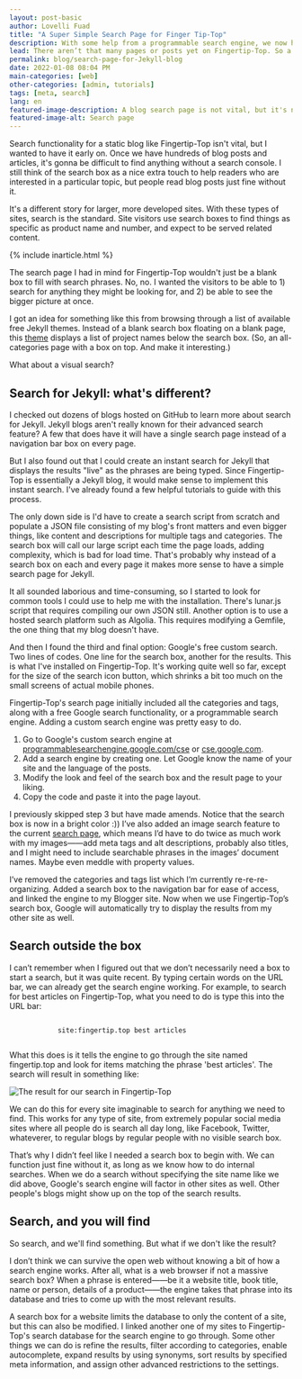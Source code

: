 ```yaml
---
layout: post-basic
author: Lovelli Fuad
title: "A Super Simple Search Page for Finger Tip-Top"
description: With some help from a programmable search engine, we now have a manual search page. You can get one too. 
lead: There aren’t that many pages or posts yet on Fingertip-Top. So a manual search should be enough to find what you’re looking for.
permalink: blog/search-page-for-Jekyll-blog
date: 2022-01-08 08:04 PM
main-categories: [web]
other-categories: [admin, tutorials]
tags: [meta, search]
lang: en
featured-image-description: A blog search page is not vital, but it's nice to have.
featured-image-alt: Search page 
---
```

<section class="col-lg-10 col-xl-8 col-xxl-7">
    <p class="pb-8 text-dark-1 fs-2" data-aos="fade-down" data-aos-delay="50">
        Search functionality for a static blog like Fingertip-Top isn't vital, but I wanted to have it early on.
        Once we have hundreds of blog posts and articles, it's gonna be difficult to find anything without a search console. 
        I still think of the search box as a nice extra touch to help readers who are interested in a particular topic, but people read blog posts just fine without it.
    </p>
    <p class="pb-8 text-dark-1 fs-2" data-aos="fade-down" data-aos-delay="50">
        It's a different story for larger, more developed sites. 
        With these types of sites, search is the standard. Site visitors use search boxes to find things as specific as product name and number, and expect to be served related content. 
    </p>
	{% include inarticle.html %}
    <p class="pb-8 text-dark-1 fs-2" data-aos="fade-down" data-aos-delay="50">
        The search page I had in mind for Fingertip-Top wouldn't just be a blank box to fill with search phrases. 
        No, no. 
        I wanted the visitors to be able to 1) search for anything they might be looking for, and 2) be able to see the bigger picture at once. 
    </p>
    <p class="pb-8 text-dark-1 fs-2" data-aos="fade-down" data-aos-delay="50">
        I got an idea for something like this from browsing through a list of available free Jekyll themes. 
        Instead of a blank search box floating on a blank page, this <a href="https://projectpages.github.io/" class="text-action-4" rel="nofollow">theme</a> displays a list of project names below the search box. 
        (So, an all-categories page with a box on top. And make it interesting.)
    </p>
</section>
<section class="container-fluid pb-8">
    <div class="row text-center text-lg-left">
    <div class="col-lg-3 col-md-4 col-6">
      <a href="#" class="d-block mb-4 h-100">
            <img class="img-fluid img-thumbnail" src="https://p1.pxfuel.com/preview/772/125/208/volkswagen-yellow-car-vehicle-retro-vintage.jpg" alt="">
          </a>
    </div>
    <div class="col-lg-3 col-md-4 col-6">
      <a href="#" class="d-block mb-4 h-100">
            <img class="img-fluid img-thumbnail" src="https://upload.wikimedia.org/wikipedia/commons/thumb/5/5a/Piper_PA18-95_Cub_G-AMEN_%286722495171%29.jpg/800px-Piper_PA18-95_Cub_G-AMEN_%286722495171%29.jpg" alt="">
          </a>
    </div>
    <div class="col-lg-3 col-md-4 col-6">
      <a href="#" class="d-block mb-4 h-100">
            <img class="img-fluid img-thumbnail" src="https://c.pxhere.com/photos/36/2e/fashion_woman_female_girl_yellow_skirt_white_blouse-885771.jpg!d" alt="">
          </a>
    </div>
    <div class="col-lg-3 col-md-4 col-6">
      <a href="#" class="d-block mb-4 h-100">
            <img class="img-fluid img-thumbnail" src="https://p1.pxfuel.com/preview/30/895/646/yellow-flowercenter-pompom-flower.jpg" alt="">
          </a>
    </div>
    <div class="col-lg-3 col-md-4 col-6">
      <a href="#" class="d-block mb-4 h-100">
            <img class="img-fluid img-thumbnail" src="https://source.unsplash.com/sesveuG_rNo/400x300" alt="">
          </a>
    </div>
    <div class="col-lg-3 col-md-4 col-6">
      <a href="#" class="d-block mb-4 h-100">
            <img class="img-fluid img-thumbnail" src="https://c1.wallpaperflare.com/preview/242/611/811/bike-cycle-bicycle-sport.jpg" alt="">
          </a>
    </div>
    <div class="col-lg-3 col-md-4 col-6">
      <a href="#" class="d-block mb-4 h-100">
            <img alt="" src="https://p1.pxfuel.com/preview/373/290/425/architecture-building-infrastructure-design-yellow-condominium.jpg" class="img-fluid img-thumbnail">
          </a>
    </div>
    <div class="col-lg-3 col-md-4 col-6">
      <a href="#" class="d-block mb-4 h-100">
            <img class="img-fluid img-thumbnail" src="https://media.defense.gov/2016/Jul/27/2001585024/1280/1280/0/160714-D-DB155-007.JPG" alt="">
          </a>
    </div>
    <div class="col-lg-3 col-md-4 col-6">
      <a href="#" class="d-block mb-4 h-100">
            <img alt="" src="https://p1.pxfuel.com/preview/919/551/748/garage-batman-door-unique.jpg" class="img-fluid img-thumbnail">
          </a>
    </div>
    <div class="col-lg-3 col-md-4 col-6">
      <a href="#" class="d-block mb-4 h-100">
            <img alt="" src="https://c1.wallpaperflare.com/preview/860/98/476/interior-minimal-minimalism-white.jpg" class="img-fluid img-thumbnail">
          </a>
    </div>
    <div class="col-lg-3 col-md-4 col-6">
      <a href="#" class="d-block mb-4 h-100">
            <img alt="" src="https://live.staticflickr.com/3798/14105339228_e6df180fd2_c.jpg" class="img-fluid img-thumbnail">
          </a>
    </div>
    <div class="col-lg-3 col-md-4 col-6">
      <a href="#" class="d-block mb-4 h-100">
            <img class="img-fluid img-thumbnail" src="https://i2.pickpik.com/photos/456/773/111/cake-cheese-cheesecake-yellow-preview.jpg" alt="">
          </a>
    </div>
    </div>
    <figure-caption>What about a visual search?</figure-caption>
</section>
<section class="col-lg-10 col-xl-8 col-xxl-7">
    <h2 class="mb-4 mb-md-8" data-aos="fade-down" data-aos-delay="0">
        Search for Jekyll: what's different?
	</h2>
    <p class="pb-8 text-dark-1 fs-2" data-aos="fade-down" data-aos-delay="250">
        I checked out dozens of blogs hosted on GitHub to learn more about search for Jekyll.
        Jekyll blogs aren't really known for their advanced search feature?
        A few that does have it will have a single search page instead of a navigation bar box on every page.
    </p>
    <p class="pb-8 text-dark-1 fs-2" data-aos="fade-down" data-aos-delay="250">
        But I also found out that I could create an instant search for Jekyll that displays the results "live" as the phrases are being typed. 
        Since Fingertip-Top is essentially a Jekyll blog, it would make sense to implement this instant search.
        I've already found a few helpful tutorials to guide with this process.
    </p>
    <p class="pb-8 text-dark-1 fs-2" data-aos="fade-down" data-aos-delay="250">
        The only down side is I'd have to create a search script from scratch and populate a JSON file consisting of my blog's front matters and even bigger things, like content and descriptions for multiple tags and categories. 
        The search box will call our large script each time the page loads, adding complexity, which is bad for load time. 
        That's probably why instead of a search box on each and every page it makes more sense to have a simple search page for Jekyll. 
    </p>
    <p class="pb-8 text-dark-1 fs-2" data-aos="fade-down" data-aos-delay="250">
        It all sounded laborious and time-consuming, so I started to look for common tools I could use to help me with the installation. 
        There's lunar.js script that requires compiling our own JSON still. 
        Another option is to use a hosted search platform such as Algolia. 
        This requires modifying a Gemfile, the one thing that my blog doesn't have.
    </p>
    <p class="pb-8 text-dark-1 fs-2" data-aos="fade-down" data-aos-delay="250">
        And then I found the third and final option: Google's free custom search. 
        Two lines of codes. 
        One line for the search box, another for the results. 
        This is what I've installed on Fingertip-Top. 
	It's working quite well so far, except for the size of the search icon button, which shrinks a bit too much on the small screens of actual mobile phones. 
    </p>
    <p class="pb-8 text-dark-1 fs-2" data-aos="fade-down" data-aos-delay="250">
        Fingertip-Top's search page initially included all the categories and tags, along with a free Google search functionality, or a programmable search engine. Adding a custom search engine was pretty easy to do. 
        <ol class="pb-8 text-dark-1 fs-2" data-aos="fade-down" data-aos-delay="250">
            <li class="pb-5">
                Go to Google's custom search engine at <a href="programmablesearchengine.google.com/cse/" class="text-action-4" rel="nofollow">programmablesearchengine.google.com/cse</a> or <a href="https://cse.google.com/" class="text-action-4" rel="nofollow">cse.google.com</a>.
            </li>
            <li class="pb-5">
                Add a search engine by creating one. Let Google know the name of your site and the language of the posts. 
            </li>
	        <li class="pb-5">
                Modify the look and feel of the search box and the result page to your liking.
            </li>
            <li>
                Copy the code and paste it into the page layout. 
            </li>
        </ol>
    </p>
    <p class="pb-8 text-dark-1 fs-2" data-aos="fade-down" data-aos-delay="250">
        I previously skipped step 3 but have made amends. Notice that the search box is now in a bright color :)) 
	I’ve also added an image search feature to the current <a href="https://fingertip.top/search">search page</a>, which means I’d have to do twice as much work with my images——add meta tags and alt descriptions, probably also titles, and I might need to include searchable phrases in the images’ document names.
        Maybe even meddle with property values. 
    </p>
    <p class="pb-8 text-dark-1 fs-2" data-aos="fade-down" data-aos-delay="250">
        I’ve removed the categories and tags list which I’m currently re-re-re-organizing. 
        Added a search box to the navigation bar for ease of access, and linked the engine to my Blogger site. 
        Now when we use Fingertip-Top’s search box, Google will automatically try to display the results from my other site as well. 
    </p>
    <h2 class="mb-4 mb-md-8" data-aos="fade-down" data-aos-delay="0">
        Search outside the box
    </h2>
    <p class="pb-8 text-dark-1 fs-2" data-aos="fade-down" data-aos-delay="250">
        I can’t remember when I figured out that we don’t necessarily need a box to start a search, but it was quite recent. 
        By typing certain words on the URL bar, we can already get the search engine working. 
        For example, to search for best articles on Fingertip-Top, what you need to do is type this into the URL bar:
    </p>
    <p class="py-8 bg-bg-1 text-center opacity-80 fs-4" data-aos="fade-down" data-aos-delay="250">
        <code class="text-light-1">
            site:fingertip.top best articles
        </code>
    </p>
    <p class="py-8 text-dark-1 fs-2" data-aos="fade-down" data-aos-delay="250">
	What this does is it tells the engine to go through the site named fingertip.top and look for items matching the phrase 'best articles'. 
	The search will result in something like:
    </p>
    <div class="container pb-8">
	<div class="row justify-content-center">
		<div class="col-auto vh-center">
            	<img src="https://i.postimg.cc/T3wxS3XV/search.png" alt="The result for our search in Fingertip-Top" class="img-fluid aos-init aos-animate" data-aos="fade-down" data-aos-delay="0">
                </div>
        </div>
    </div>
    <p class="pb-8 text-dark-1 fs-2" data-aos="fade-down" data-aos-delay="250">
        We can do this for every site imaginable to search for anything we need to find. 
        This works for any type of site, from extremely popular social media sites where all people do is search all day long, like Facebook, Twitter, whateverer, to regular blogs by regular people with no visible search box. 
    </p>
    <p class="pb-8 text-dark-1 fs-2" data-aos="fade-down" data-aos-delay="250">
        That’s why I didn’t feel like I needed a search box to begin with. 
        We can function just fine without it, as long as we know how to do internal searches. 
	When we do a search without specifying the site name like we did above, Google's search engine will factor in other sites as well. 
	Other people's blogs might show up on the top of the search results.  
    </p>
    <h2 class="mb-4 mb-md-8" data-aos="fade-down" data-aos-delay="0">
        Search, and you will find
	</h2>
    <p class="pb-8 text-dark-1 fs-2" data-aos="fade-down" data-aos-delay="250">
        So search, and we'll find something. 
        But what if we don't like the result?
    </p>
    <p class="pb-8 text-dark-1 fs-2" data-aos="fade-down" data-aos-delay="250">
        I don’t think we can survive the open web without knowing a bit of how a search engine works. 
        After all, what is a web browser if not a massive search box? 
        When a phrase is entered——be it a website title, book title, name or person, details of a product——the engine takes that phrase into its database and tries to come up with the most relevant results. 
    </p>
    <p class="pb-8 text-dark-1 fs-2" data-aos="fade-down" data-aos-delay="250">
        A search box for a website limits the database to only the content of a site, but this can also be modified. 
        I linked another one of my sites to Fingertip-Top's search database for the search engine to go through. 
        Some other things we can do is refine the results, filter according to categories, enable autocomplete, expand results by using synonyms, sort results by specified meta information, and assign other advanced restrictions to the settings.
    </p>
</section>
